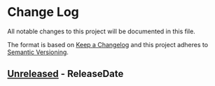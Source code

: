 # Change Log
All notable changes to this project will be documented in this file.

The format is based on [Keep a Changelog](https://keepachangelog.com/)
and this project adheres to [Semantic Versioning](https://semver.org/).

<!-- next-header -->
## [Unreleased] - ReleaseDate

<!-- next-url -->
[Unreleased]: https://github.com/epage/pytest-rs/compare/9d9263a628ea7d17e39cf5bfa22ee190fb6e3cc7...HEAD

